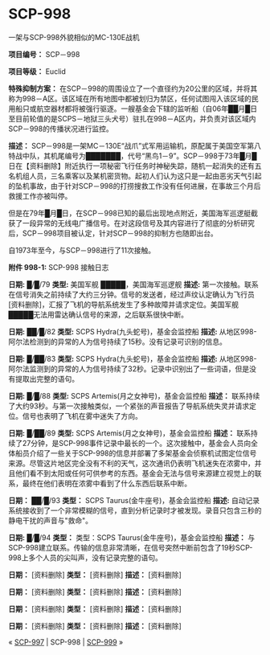 # SCP-998
                        




一架与SCP-998外貌相似的MC-130E战机



**项目编号：** SCP－998

**项目等级：** Euclid

**特殊抑制方案：** 在SCP－998的周围设立了一个直径约为20公里的区域，并将其称为998－A区。该区域在所有地图中都被划归为禁区，任何试图闯入该区域的民用船只或航空器材都将被强行驱逐。一艘基金会下辖的监听船（自06年██月█日至目前轮值的是SCPS－地狱三头犬号）驻扎在998－A区内，并负责对该区域内SCP－998的传播状况进行监控。

**描述：** SCP－998是一架MC－130E“战爪”式军用运输机，原配属于美国空军第八特战中队，其机尾编号为███████，代号“黑鸟1－9”。SCP－998于73年█月█日在【资料删除】附近执行一项秘密飞行任务时神秘失踪，随机一起消失的还有五名机组人员，三名乘客以及某机密货物。起初人们认为这只是一起由恶劣天气引起的坠机事故，由于针对SCP－998的打捞搜救工作没有任何进展，在事故三个月后救援工作亦被叫停。

但是在79年█月█日，在SCP－998已知的最后出现地点附近，美国海军巡逻艇截获了一段异常的无线电广播信号。在对这段信号及其内容进行了彻底的分析研究后，SCP－998项目被认定，针对SCP－998的抑制方也随即出台。

自1973年至今，与SCP－998进行了11次接触。

**附件 998-1:**  SCP-998 接触日志

**日期:** █/█/79
**类型:** 美国军舰 █████，美国海军巡逻舰
**描述:** 第一次接触。联系在信号消失之前持续了大约三分钟。信号的发送者，经过声纹认定确认为飞行员[资料删除]，汇报了飞机的导航系统发生了多种故障并请求定位。美国军舰 █████无法用雷达确认信号的来源，之后联系很快中断。

**日期:**  ██/█/82
**类型:** SCPS Hydra(九头蛇号)，基金会监控船
**描述:** 从地区998-阿尔法检测到的异常的人为信号持续了15秒。没有记录可识别的信息。

**日期:** █/██/83
**类型:** SCPS Hydra(九头蛇号)，基金会监控船
**描述:** 从地区998-阿尔法监测到的异常的人为信号持续了32秒。记录中识别出了一些词语，但是没有提取出完整的语句。

**日期:**  █/█/88
**类型:** SCPS Artemis(月之女神号)，基金会监控船
**描述：** 联系持续了大约93秒。与第一次接触类似，一个紧张的声音报告了导航系统失灵并请求定位。信号也表明了飞机在雾中迷失了方向。

**日期:**  █/██/89
**类型:** SCPS Artemis(月之女神号)，基金会监控船
**描述：** 联系持续了27分钟，是SCP-998事件记录中最长的一个。这次接触中，基金会人员向全体船员介绍了一些关于SCP-998的信息并部署了多架基金会侦察机试图定位信号来源。尽管这片地区完全没有不利的天气，这次通讯仍表明飞机迷失在浓雾中，并且他们看不到太阳或任何可供参考的东西。基金会无法与信号来源建立视觉上的联系，最终在他们表明在浓雾中看到了什么东西后联系中断。

**日期：** ██/█/93
**类型：** SCPS Taurus(金牛座号)，基金会监控船
**描述:** 自动记录系统接收到了一个非常模糊的信号，直到分析记录时才被发现。录音只包含三秒的静电干扰的声音与"救命"。

**日期:** █/█/94
**类型：** 类型：SCPS Taurus(金牛座号)，基金会监控船
**描述：** 与SCP-998建立联系。传输的信息非常清晰，在信号突然中断前包含了19秒SCP-998上多个人员的尖叫声，没有记录完整的语句。

**日期：** [资料删除]
**类型：** [资料删除]
**描述：** [资料删除]

**日期：** [资料删除]
**类型：** [资料删除]
**描述：** [资料删除]

**日期：** [资料删除]
**类型：** [资料删除]
**描述：** [资料删除]

**日期：** [资料删除]
**类型：** [资料删除]
**描述：** [资料删除]



« [SCP-997](/scp-997) | SCP-998 | [SCP-999](/scp-999) »





                    